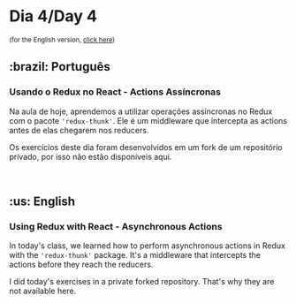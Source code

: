 # Dia 4/Day 4

<small>(for the English version, <a href="#en">click here</a>)</small>

<h2>:brazil: Português</h2>
<h3>Usando o Redux no React - Actions Assíncronas</h3>
<p>Na aula de hoje, aprendemos a utilizar operações assíncronas no Redux com o pacote <code>'redux-thunk'</code>. Ele é um middleware que intercepta as actions antes de elas chegarem nos reducers.</p>
<p>Os exercícios deste dia foram desenvolvidos em um fork de um repositório privado, por isso não estão disponíveis aqui.</p>
<br>

<h2 id="en">:us: English</h2>
<h3>Using Redux with React - Asynchronous Actions</h3>
<p>In today's class, we learned how to perform asynchronous actions in Redux with the <code>'redux-thunk'</code> package. It's a middleware that intercepts the actions before they reach the reducers.</p>
<p>I did today's exercises in a private forked repository. That's why they are not available here.</p>
